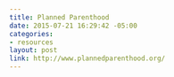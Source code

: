 ```yaml
---
title: Planned Parenthood
date: 2015-07-21 16:29:42 -05:00
categories:
- resources
layout: post
link: http://www.plannedparenthood.org/
---
```


